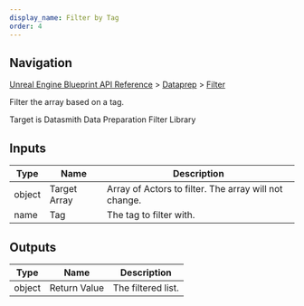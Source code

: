 ```yaml
---
display_name: Filter by Tag
order: 4
---
```

## Navigation

[Unreal Engine Blueprint API Reference](https://dev.epicgames.com/documentation/en-us/unreal-engine/BlueprintAPI) > [Dataprep](https://dev.epicgames.com/documentation/en-us/unreal-engine/BlueprintAPI/Dataprep) > [Filter](https://dev.epicgames.com/documentation/en-us/unreal-engine/BlueprintAPI/Dataprep/Filter)

Filter the array based on a tag.

Target is Datasmith Data Preparation Filter Library

## Inputs

| Type | Name | Description |
| --- | --- | --- |
| object | Target Array | Array of Actors to filter. The array will not change. |
| name | Tag | The tag to filter with. |

## Outputs

| Type | Name | Description |
| --- | --- | --- |
| object | Return Value | The filtered list. |
